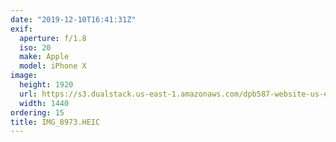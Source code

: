 ```yaml
---
date: "2019-12-10T16:41:31Z"
exif:
  aperture: f/1.8
  iso: 20
  make: Apple
  model: iPhone X
image:
  height: 1920
  url: https://s3.dualstack.us-east-1.amazonaws.com/dpb587-website-us-east-1/asset/gallery/2019-south-america/e96fd2e0-8cc3-7d02-6ca8-0645fac452c2~1920.jpg
  width: 1440
ordering: 15
title: IMG_8973.HEIC
---
```

